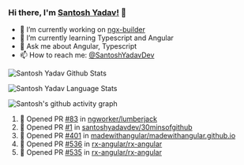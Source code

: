 ### Hi there, I'm [Santosh Yadav!](https://santoshyadav.dev) 👋

- 🔭 I’m currently working on [ngx-builder](https://github.com/ngx-builders)
- 🌱 I’m currently learning Typescript and Angular
- 💬 Ask me about Angular, Typescript
- 📫 How to reach me: [@SantoshYadavDev](https://twitter.com/SantoshYadavDev)

![Santosh Yadav Github Stats](https://github-readme-stats.anuraghazra1.vercel.app/api?username=SantoshYadavDev&show_icons=true&include_all_commits=true&theme=radical)

![Santosh Yadav Language Stats](https://github-readme-stats.anuraghazra1.vercel.app/api/top-langs/?username=SantoshYadavDev&layout=compact&theme=radical)

![Santosh's github activity graph](https://activity-graph.herokuapp.com/graph?username=SantoshYadavDev&theme=dracula)

<!--START_SECTION:activity-->
1. 💪 Opened PR [#83](https://github.com/ngworker/lumberjack/pull/83) in [ngworker/lumberjack](https://github.com/ngworker/lumberjack)
2. 💪 Opened PR [#1](https://github.com/santoshyadavdev/30minsofgithub/pull/1) in [santoshyadavdev/30minsofgithub](https://github.com/santoshyadavdev/30minsofgithub)
3. 💪 Opened PR [#401](https://github.com/madewithangular/madewithangular.github.io/pull/401) in [madewithangular/madewithangular.github.io](https://github.com/madewithangular/madewithangular.github.io)
4. 💪 Opened PR [#536](https://github.com/rx-angular/rx-angular/pull/536) in [rx-angular/rx-angular](https://github.com/rx-angular/rx-angular)
5. 💪 Opened PR [#535](https://github.com/rx-angular/rx-angular/pull/535) in [rx-angular/rx-angular](https://github.com/rx-angular/rx-angular)
<!--END_SECTION:activity-->
